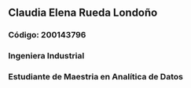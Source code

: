 ## Claudia Elena Rueda Londoño 
### Código: 200143796
### Ingeniera Industrial
### Estudiante de Maestria en Analítica de Datos
```
